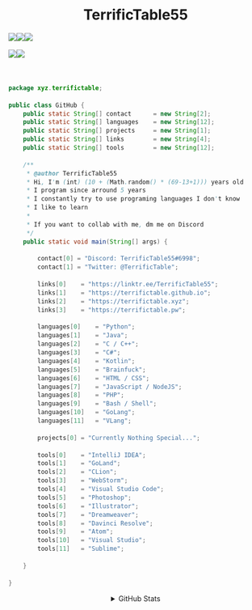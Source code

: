 <div align="center">
    <h1>TerrificTable55</h1>
</div>


<img href="terrifictable.github.io" src="https://img.shields.io/website?label=terrifictable.github.io&style=for-the-badge&url=https%3A%2F%2Fterrifictable.github.io"><img href="terrifictable.xyz" src="https://img.shields.io/website?label=terrifictable.xyz&style=for-the-badge&url=https%3A%2F%2Fterrifictable.xyz"><img href="terrifictable.pw" src="https://img.shields.io/website?label=terrifictable.pw&style=for-the-badge&url=https%3A%2F%2Fterrifictable.pw"><br>

<img src="https://komarev.com/ghpvc/?username=TerrificTable&label=profile+views&style=flat-square"><img src="https://img.shields.io/github/followers/TerrificTable?label=Followers&style=social">
<br><br><br>


```java
package xyz.terrifictable;

public class GitHub {
    public static String[] contact      = new String[2];
    public static String[] languages    = new String[12];
    public static String[] projects     = new String[1];
    public static String[] links        = new String[4];
    public static String[] tools        = new String[12];

    /**
     * @author TerrificTable55
     * Hi, I'm (int) (10 + (Math.random() * (69-13+1))) years old
     * I program since arround 5 years
     * I constantly try to use programing languages I don't know
     * I like to learn
     *
     * If you want to collab with me, dm me on Discord
     */
    public static void main(String[] args) {

        contact[0] = "Discord: TerrificTable55#6998";
        contact[1] = "Twitter: @TerrificTable";
        
        links[0]    = "https://linktr.ee/TerrificTable55";
        links[1]    = "https://terrifictable.github.io";
        links[2]    = "https://terrifictable.xyz";
        links[3]    = "https://terrifictable.pw";
        
        languages[0]    = "Python";
        languages[1]    = "Java";
        languages[2]    = "C / C++";
        languages[3]    = "C#";
        languages[4]    = "Kotlin";
        languages[5]    = "Brainfuck";
        languages[6]    = "HTML / CSS";
        languages[7]    = "JavaScript / NodeJS";
        languages[8]    = "PHP";
        languages[9]    = "Bash / Shell";
        languages[10]   = "GoLang";
        languages[11]   = "VLang";
        
        projects[0] = "Currently Nothing Special...";
        
        tools[0]    = "IntelliJ IDEA";
        tools[1]    = "GoLand";
        tools[2]    = "CLion";
        tools[3]    = "WebStorm";
        tools[4]    = "Visual Studio Code";
        tools[5]    = "Photoshop";
        tools[6]    = "Illustrator";
        tools[7]    = "Dreamweaver";
        tools[8]    = "Davinci Resolve";
        tools[9]    = "Atom";
        tools[10]   = "Visual Studio";
        tools[11]   = "Sublime";

    }

}

```




<details align="center">
    <summary>GitHub Stats</summary>
    <img src="https://github-profile-trophy.vercel.app/?username=TerrificTable">
    <br><br>
    <img src="https://github.com/TerrificTable/github-stats/blob/master/generated/overview.svg">
    <img src="https://github.com/TerrificTable/github-stats/blob/master/generated/languages.svg">
    <br>
    <img align="center" alt="TerrificTable's GitHub Stats" src="https://github-readme-stats-eight-pink.vercel.app/api?username=TerrificTable&&show_icons=true&theme=tokyonight&layout=compact" />
    </br>
    <img align="center" src="https://github-readme-streak-stats.herokuapp.com/?user=TerrificTable&show_icons=true&theme=tokyonight&layout=compact" alt="TerrificTable" /> 
</details>
